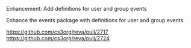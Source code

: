 Enhancement: Add definitions for user and group events

Enhance the events package with definitions for user and group events.

https://github.com/cs3org/reva/pull/2717
https://github.com/cs3org/reva/pull/2724
